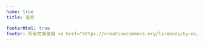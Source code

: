 ```yaml
---
home: true
title: 主页

footerHtml: true
footer: 所有文章使用 <a href="https://creativecommons.org/licenses/by-nc/4.0/">CC BY-NC 4.0</a> 协议授权许可<br>Copyleft © 2025 <a href="https://github.com/guobao2333">果宝</a><br/>网站由 <a href="https://github.com/vuepress/core">VuePress</a> 强力驱动
---
```

